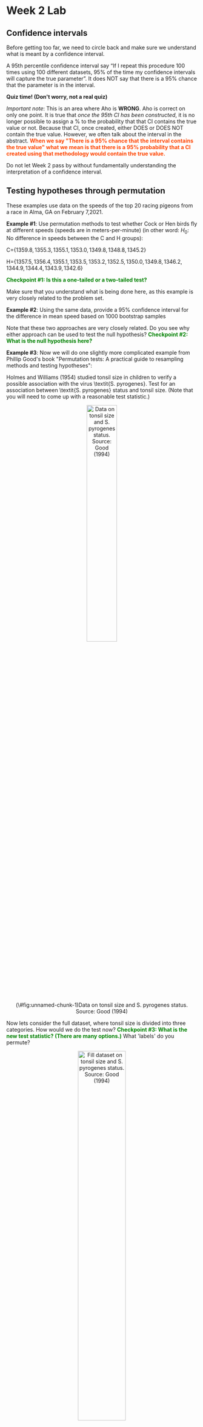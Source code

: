 Week 2 Lab
=============

Confidence intervals
-----------------------

Before getting too far, we need to circle back and make sure we understand what is meant by a confidence interval. 

A 95th percentile confidence interval say “If I repeat this procedure 100 times using 100 different datasets, 95% of the time my confidence intervals will capture the true parameter”. It does NOT say that there is a 95% chance that the parameter is in the interval.

**Quiz time! (Don't worry, not a real quiz)**

*Important note*: This is an area where Aho is **WRONG**. Aho is correct on only one point. It is true that *once the 95th CI has been constructed*, it is no longer possible to assign a $\%$ to the probability that that CI contains the true value or not. Because that CI, once created, either DOES or DOES NOT contain the true value. However, we often talk about the interval in the abstract. **<span style="color: orangered;">When we say "There is a 95$\%$ chance that the interval contains the true value" what we mean is that there is a 95$\%$ probability that a CI created using that methodology would contain the true value.</span>**

Do not let Week 2 pass by without fundamentally understanding the interpretation of a confidence interval. 

Testing hypotheses through permutation
------------------------------------

These examples use data on the speeds of the top 20 racing pigeons from a race in Alma, GA on February 7,2021. 

**Example #1**: Use permutation methods to test whether Cock or Hen birds fly at different speeds (speeds are in meters-per-minute) (in other word: $H_{0}$: No difference in speeds between the C and H groups):

C=$\{1359.8,1355.3,1355.1,1353.0,1349.8,1348.8,1345.2\}$

H=$\{1357.5,1356.4,1355.1,1353.5,1353.2,1352.5,1350.0,1349.8,1346.2,1344.9,1344.4,1343.9,1342.6\}$

**<span style="color: green;">Checkpoint #1: Is this a one-tailed or a two-tailed test?</span>**

Make sure that you understand what is being done here, as this example is very closely related to the problem set.


**Example #2**: Using the same data, provide a 95% confidence interval for the difference in mean speed based on 1000 bootstrap samples

Note that these two approaches are very closely related. Do you see why either approach can be used to test the null hypothesis? **<span style="color: green;">Checkpoint #2: What is the null hypothesis here?</span>**

**Example #3**: Now we will do one slightly more complicated example from Phillip Good's book "Permutation tests: A practical guide to resampling methods and testing hypotheses":

Holmes and Williams (1954) studied tonsil size in children to verify a possible association with the virus \textit{S. pyrogenes}. Test for an association between \textit{S. pyrogenes} status and tonsil size. (Note that you will need to come up with a reasonable test statistic.)

<div class="figure" style="text-align: center">
<img src="Table2categories.png" alt="Data on tonsil size and S. pyrogenes status. Source: Good (1994)" width="40%" />
<p class="caption">(\#fig:unnamed-chunk-1)Data on tonsil size and S. pyrogenes status. Source: Good (1994)</p>
</div>

Now lets consider the full dataset, where tonsil size is divided into three categories. How would we do the test now? **<span style="color: green;">Checkpoint #3: What is the new test statistic? (There are many options.)</span>** What 'labels' do you permute?

<div class="figure" style="text-align: center">
<img src="Table3categories.png" alt="Fill dataset on tonsil size and S. pyrogenes status. Source: Good (1994)" width="50%" />
<p class="caption">(\#fig:unnamed-chunk-2)Fill dataset on tonsil size and S. pyrogenes status. Source: Good (1994)</p>
</div>

Basics of bootstrap and jackknife
------------------------------------

To get started with bootstrap and jackknife techniques, we start by working through a very simple example. First we simulate some data


```r
x<-seq(0,9,by=1)
```

This will constutute our "data". Let's print the result of sampling with replacement to get a sense for it...


```r
table(sample(x,size=length(x),replace=T))
```

```
## 
## 1 2 3 5 6 8 
## 2 1 4 1 1 1
```

Now we will write a little script to take bootstrap samples and calculate the means of each of these bootstrap samples


```r
xmeans<-vector(length=1000)
for (i in 1:1000)
  {
  xmeans[i]<-mean(sample(x,replace=T))
  }
```

The actual number of bootstrapped samples is arbitrary *at this point* but there are ways of characterizing the precision of the bootstrap (jackknife-after-bootstrap) which might inform the number of bootstrap samples needed. *In practice*, people tend to pick some arbitrary but large number of bootstrap samples because computers are so fast that it is often easy to draw far more samples than are actually needed. When calculation of the statistic is slow (as might be the case if you are using the samples to construct a phylogeny, for example), then you would need to be more concerned with the number of bootstrap samples. 

First, lets just look at a histogram of the bootstrapped means and plot the actual sample mean on the histogram for comparison



```r
hist(xmeans,breaks=30,col="pink")
abline(v=mean(x),lwd=2)
```

<img src="Week-2-lab_files/figure-html/unnamed-chunk-6-1.png" width="672" />

Calculating bias and standard error
-----------------------------------

From these we can calculate the bias and standard deviation for the mean (which is the "statistic"):

$$
\widehat{Bias_{boot}} = \left(\frac{1}{k}\sum^{k}_{i=1}\theta^{*}_{i}\right)-\hat{\theta}
$$


```r
bias.boot<-mean(xmeans)-mean(x)
bias.boot
```

```
## [1] 2e-04
```

```r
hist(xmeans,breaks=30,col="pink")
abline(v=mean(x),lwd=5,col="black")
abline(v=mean(xmeans),lwd=2,col="yellow")
```

<img src="Week-2-lab_files/figure-html/unnamed-chunk-7-1.png" width="672" />

$$
\widehat{s.e._{boot}} = \sqrt{\frac{1}{k-1}\sum^{k}_{i=1}(\theta^{*}_{i}-\bar{\theta^{*}})^{2}}
$$


```r
se.boot<-sd(xmeans)
```

We can find the confidence intervals in two ways:

Method #1: Assume the bootstrap statistics are normally distributed


```r
LL.boot<-mean(xmeans)-1.96*se.boot #where did 1.96 come from?
UL.boot<-mean(xmeans)+1.96*se.boot
LL.boot
```

```
## [1] 2.725496
```

```r
UL.boot
```

```
## [1] 6.274904
```

Method #2: Simply take the quantiles of the bootstrap statistics


```r
quantile(xmeans,c(0.025,0.975))
```

```
##   2.5%  97.5% 
## 2.6975 6.3000
```

Let's compare this to what we would have gotten if we had used normal distribution theory. First we have to calculate the standard error:


```r
se.normal<-sqrt(var(x)/length(x))
LL.normal<-mean(x)-qt(0.975,length(x)-1)*se.normal
UL.normal<-mean(x)+qt(0.975,length(x)-1)*se.normal
LL.normal
```

```
## [1] 2.334149
```

```r
UL.normal
```

```
## [1] 6.665851
```

In this case, the confidence intervals we got from the normal distribution theory are too wide.

**<span style="color: green;">Checkpoint #4: Does it make sense why the normal distribution theory intervals are too wide?</span>** Because the original were were uniformly distributed, the data has higher variance than would be expected and therefore the standard error is higher than would be expected.

There are two packages that provide functions for bootstrapping, 'boot' and 'boostrap'. We will start by using the 'bootstrap' package, which was originally designed for Efron and Tibshirani's monograph on the bootstrap. 

To test the main functionality of the 'bootstrap' package, we will use the data we already have. The 'bootstrap' function requires the input of a user-defined function to calculate the statistic of interest. Here I will write a function that calculates the mean of the input values.


```r
library(bootstrap)
theta<-function(x)
  {
    mean(x)
  }
results<-bootstrap(x=x,nboot=1000,theta=theta)
results
```

```
## $thetastar
##    [1] 3.8 4.9 5.1 5.9 4.8 5.4 4.7 4.4 5.5 4.5 4.6 3.7 3.3 5.4 3.6 6.1 5.5 4.4
##   [19] 2.5 5.9 3.7 6.1 4.5 3.9 4.0 2.8 4.1 3.2 3.6 4.4 5.9 5.1 4.4 4.9 3.5 4.9
##   [37] 4.8 2.9 4.0 4.3 5.0 5.0 4.8 4.9 5.0 2.3 2.9 3.0 4.2 2.6 5.6 4.8 5.5 4.2
##   [55] 3.8 3.8 6.0 4.8 3.4 4.8 5.2 2.8 6.0 4.8 2.5 7.6 4.8 4.5 3.8 4.6 3.4 3.5
##   [73] 4.3 5.0 3.7 4.7 5.9 5.0 4.8 5.6 4.4 4.8 5.0 5.9 3.9 4.1 6.3 4.6 4.0 4.5
##   [91] 4.9 3.7 4.8 3.5 7.0 5.7 4.7 3.7 3.8 3.2 5.4 4.7 4.8 3.9 5.6 4.0 3.6 6.2
##  [109] 4.0 3.9 4.4 5.7 4.3 4.5 4.2 3.5 4.7 3.9 3.5 4.6 6.2 4.4 4.7 3.2 3.0 6.6
##  [127] 5.0 4.2 5.6 5.2 4.6 5.9 4.2 5.3 4.2 4.7 3.3 3.4 7.3 2.9 5.4 3.5 4.5 3.6
##  [145] 2.7 4.5 3.5 3.3 4.6 3.1 6.1 4.7 3.7 4.5 3.2 4.1 4.3 5.8 4.4 4.3 5.8 3.9
##  [163] 4.9 3.7 5.6 3.7 5.5 4.1 3.6 6.2 4.5 4.3 5.1 6.2 5.7 2.8 5.5 3.3 2.7 6.2
##  [181] 4.2 4.8 4.1 5.8 4.2 3.6 4.2 5.8 4.6 3.7 2.5 5.3 3.8 3.6 6.5 4.9 4.3 3.2
##  [199] 3.7 4.9 6.2 3.6 5.3 3.7 4.1 5.4 4.7 4.4 5.2 4.9 5.9 5.4 4.3 3.7 4.9 4.9
##  [217] 5.8 5.7 3.2 5.1 2.8 4.1 4.7 2.2 4.3 4.6 4.5 5.5 3.9 5.0 5.5 3.8 2.2 5.0
##  [235] 3.5 4.7 5.1 5.8 5.2 4.4 6.8 4.2 6.5 4.0 4.9 5.3 4.4 5.1 4.8 4.2 4.4 5.4
##  [253] 4.4 4.0 4.9 3.3 5.0 5.1 4.6 3.6 4.3 4.2 2.7 4.4 4.3 4.1 5.4 4.9 4.5 4.2
##  [271] 4.6 4.5 4.9 4.5 3.1 5.1 4.9 4.9 4.5 5.1 3.8 3.6 3.5 3.5 3.4 5.3 5.8 6.8
##  [289] 5.5 5.3 5.4 4.7 4.6 4.9 4.0 5.1 5.0 4.5 5.6 5.9 4.1 4.3 2.8 4.1 4.8 6.1
##  [307] 4.6 4.2 4.2 5.3 3.7 4.6 4.1 3.9 4.5 6.3 3.9 2.8 4.4 5.7 4.8 5.9 5.0 3.6
##  [325] 4.3 3.2 3.4 5.7 4.5 3.9 2.4 4.2 3.6 4.7 5.2 5.1 3.6 5.5 4.4 4.4 3.2 5.3
##  [343] 4.4 4.0 5.2 4.7 6.1 4.3 5.6 3.7 5.3 5.4 4.9 4.6 4.1 3.3 5.8 3.1 4.9 4.9
##  [361] 4.3 3.0 6.4 5.1 4.8 5.5 6.9 4.2 5.9 4.8 3.2 3.2 3.6 5.1 4.1 6.1 4.4 5.1
##  [379] 1.6 5.1 4.9 4.7 6.4 5.8 4.2 4.0 3.6 6.5 5.0 4.4 5.4 3.9 3.8 4.1 4.5 5.6
##  [397] 4.3 4.5 3.9 5.2 6.0 3.8 5.5 2.2 5.0 3.3 5.0 3.9 4.3 5.6 4.5 5.1 4.6 4.0
##  [415] 2.9 4.4 3.5 4.2 4.0 2.8 3.8 3.7 5.0 5.9 3.6 3.6 3.4 5.6 5.0 4.5 5.9 5.3
##  [433] 5.1 4.0 4.5 4.7 3.9 4.8 3.2 3.5 3.5 5.7 5.0 3.4 4.0 6.6 3.5 4.4 5.0 4.8
##  [451] 4.2 4.4 4.0 3.9 4.5 3.4 5.0 4.0 4.2 3.6 4.4 5.7 5.1 5.3 4.6 4.6 3.6 4.1
##  [469] 3.4 4.3 5.5 6.0 3.2 3.4 3.9 3.4 5.2 3.9 4.4 7.0 4.4 3.0 4.3 3.4 4.3 5.8
##  [487] 4.6 6.2 3.5 4.0 5.0 3.9 3.2 5.3 3.7 5.7 4.5 5.0 5.2 4.4 4.2 6.0 5.4 5.2
##  [505] 3.2 4.0 5.3 6.5 5.3 6.1 3.5 1.6 3.1 5.7 4.3 5.5 4.3 3.5 5.0 4.5 4.1 5.1
##  [523] 3.9 4.6 4.0 5.8 4.5 5.7 5.0 3.6 3.2 4.2 3.1 3.9 4.6 5.3 4.8 4.1 3.3 4.8
##  [541] 4.3 2.7 4.0 4.2 4.0 4.4 6.0 5.5 5.7 5.5 5.3 4.4 4.0 4.3 3.0 5.4 4.3 3.7
##  [559] 3.9 4.7 4.7 4.5 3.4 4.0 3.6 4.6 5.3 5.2 3.4 6.0 5.9 3.7 4.6 5.2 4.3 5.0
##  [577] 4.5 3.8 3.7 3.5 4.4 5.1 4.9 4.2 4.6 4.9 4.3 5.1 5.0 5.2 4.2 4.3 3.6 3.7
##  [595] 4.4 5.7 4.9 4.6 4.6 4.0 6.0 6.1 5.5 5.1 4.7 5.1 4.8 4.5 3.3 3.5 6.2 4.5
##  [613] 5.1 5.1 4.9 4.6 4.1 4.4 5.6 4.8 4.7 5.1 3.6 4.0 4.2 3.5 2.6 5.7 3.5 4.9
##  [631] 4.7 6.0 3.8 3.9 3.2 4.3 4.6 5.2 3.7 6.2 5.3 4.3 4.5 5.9 4.8 4.8 4.3 4.8
##  [649] 3.8 2.8 5.7 4.7 4.9 5.0 3.8 5.2 4.3 5.4 6.0 6.7 4.8 2.9 4.0 6.1 4.9 5.6
##  [667] 5.2 3.7 3.8 4.2 3.1 3.2 5.6 4.7 3.6 5.3 4.5 4.0 6.2 5.0 3.6 4.8 4.6 3.8
##  [685] 6.3 5.1 4.8 5.6 5.3 5.0 4.0 3.1 3.3 4.7 3.2 3.8 4.8 4.6 6.3 4.7 4.8 5.0
##  [703] 5.0 5.8 3.3 4.2 4.8 6.1 4.4 4.8 3.4 3.5 4.3 4.2 3.9 5.1 4.3 3.6 4.4 4.1
##  [721] 4.2 4.1 5.0 5.9 3.4 2.8 5.1 4.9 5.8 4.3 3.3 5.2 4.3 4.2 5.8 4.3 5.0 4.1
##  [739] 5.7 6.0 5.3 4.7 4.9 5.3 4.2 4.4 5.2 3.0 4.4 3.8 4.7 3.7 3.1 4.7 4.2 3.6
##  [757] 2.9 4.2 5.1 4.0 2.8 4.2 5.1 5.0 5.2 4.6 4.4 4.3 4.3 4.0 4.2 4.3 4.4 5.0
##  [775] 4.3 4.8 4.4 1.6 3.6 5.1 4.3 5.7 4.1 5.0 4.2 3.0 3.8 4.4 3.9 4.9 3.5 6.2
##  [793] 4.5 3.5 4.4 4.6 6.4 5.2 5.0 4.6 4.2 5.7 5.3 5.2 4.3 4.9 5.6 4.0 4.8 2.6
##  [811] 4.1 5.2 3.4 4.7 3.5 6.6 5.4 4.8 3.2 2.4 5.6 5.2 4.4 3.9 3.8 4.3 4.1 3.6
##  [829] 3.8 4.2 4.0 3.8 4.0 5.5 4.2 3.5 5.1 4.5 4.2 5.2 5.8 4.9 4.9 3.0 3.6 4.9
##  [847] 4.8 4.4 3.1 5.0 4.7 5.2 4.6 5.0 5.0 5.0 4.2 4.7 3.6 4.9 3.3 4.2 4.4 6.7
##  [865] 5.9 4.4 3.9 5.9 5.4 4.3 5.5 5.1 5.3 5.1 5.8 6.1 5.3 5.7 4.1 4.5 6.1 5.5
##  [883] 4.8 3.7 5.8 3.7 5.3 5.2 4.3 3.4 3.7 5.8 5.2 2.5 5.3 4.4 4.1 2.8 4.2 4.4
##  [901] 4.5 2.9 5.9 5.6 4.1 3.7 7.3 4.6 4.4 4.4 3.0 4.4 4.0 4.3 5.2 5.3 6.0 5.6
##  [919] 6.6 4.2 5.8 3.1 5.1 5.8 4.3 4.8 4.5 4.9 6.1 5.6 4.4 4.5 4.9 4.8 4.9 3.1
##  [937] 5.3 4.9 5.0 4.0 5.2 3.3 3.0 5.2 4.2 6.1 3.3 4.8 5.3 5.5 4.5 4.0 2.9 5.3
##  [955] 3.9 5.2 4.2 4.2 2.7 5.3 5.0 4.1 3.6 5.0 4.7 4.5 4.4 4.8 3.7 4.1 4.0 4.2
##  [973] 5.7 5.4 6.0 3.9 3.1 3.9 4.7 3.8 4.4 4.0 5.7 5.9 3.8 5.9 3.7 3.9 5.9 3.5
##  [991] 4.7 4.8 3.3 5.2 4.0 6.0 4.7 3.1 4.4 4.9
## 
## $func.thetastar
## NULL
## 
## $jack.boot.val
## NULL
## 
## $jack.boot.se
## NULL
## 
## $call
## bootstrap(x = x, nboot = 1000, theta = theta)
```

```r
quantile(results$thetastar,c(0.025,0.975))
```

```
##   2.5%  97.5% 
## 2.8000 6.2025
```

Notice that we get exactly what we got last time. This illustrates an important point, which is that the bootstrap functions are often no easier to use than something you could write yourself.

You can also define a function of the bootstrapped statistics (we have been calling this theta) to pull out immediately any summary statistics you are interested in from the bootstrapped thetas.

Here I will write a function that calculates the bias of my estimate of the mean (which is 4.5 [i.e. the mean of the number 0,1,2,3,4,5,6,7,8,9])


```r
bias<-function(x)
  {
  mean(x)-4.5
  }
results<-bootstrap(x=x,nboot=1000,theta=theta,func=bias)
results
```

```
## $thetastar
##    [1] 4.9 3.2 4.1 4.0 3.6 5.0 4.9 4.1 4.9 4.0 3.4 5.4 3.5 3.6 6.3 4.1 5.3 5.9
##   [19] 4.6 4.4 5.3 2.7 4.4 5.7 5.6 4.8 4.6 4.8 5.2 3.3 6.2 4.5 3.9 4.9 4.9 4.6
##   [37] 3.8 5.4 3.7 4.6 3.8 4.2 3.5 4.3 4.6 3.8 3.2 3.0 4.1 4.7 2.8 4.3 3.8 3.6
##   [55] 4.3 6.4 5.0 3.7 3.7 7.1 5.0 3.3 2.1 4.0 4.3 4.5 4.2 5.1 4.0 3.7 4.3 4.2
##   [73] 4.3 4.1 5.5 5.2 5.2 5.6 3.7 4.9 4.7 2.8 5.1 4.8 5.9 5.0 5.1 4.2 5.0 4.7
##   [91] 6.0 3.6 4.2 5.9 4.5 4.5 5.2 3.3 3.0 4.5 4.7 4.1 4.2 4.0 4.0 4.7 4.2 5.2
##  [109] 5.4 4.9 6.3 4.7 5.5 5.0 4.3 2.7 3.7 4.4 6.1 4.2 5.2 5.1 5.0 5.0 5.1 3.1
##  [127] 5.5 3.6 3.5 4.9 4.3 5.0 4.9 4.9 4.8 5.1 4.7 5.1 5.5 3.7 4.6 4.1 5.1 4.3
##  [145] 3.0 4.0 4.7 4.5 4.0 5.2 4.3 3.1 4.2 4.8 4.9 2.8 4.3 3.4 2.7 4.1 6.7 3.7
##  [163] 4.1 4.6 4.8 4.2 5.4 4.2 4.6 5.4 4.3 4.2 3.5 4.0 2.2 4.4 3.8 4.3 4.6 4.8
##  [181] 4.1 3.2 3.6 5.3 4.4 5.0 4.7 3.9 4.0 3.9 4.4 3.9 5.7 4.5 3.1 5.1 3.5 4.0
##  [199] 4.0 4.4 4.4 3.9 4.9 5.1 3.7 4.2 5.4 4.2 4.4 4.9 5.6 3.9 3.6 4.3 4.0 3.8
##  [217] 4.5 4.6 4.8 5.5 3.8 4.6 4.5 4.2 4.5 5.1 4.2 3.7 4.8 5.6 5.7 6.1 6.5 4.9
##  [235] 3.8 5.0 4.3 4.4 3.5 4.9 5.4 3.7 5.2 4.1 5.1 3.3 3.3 6.6 4.3 4.7 4.1 5.6
##  [253] 3.2 4.1 5.7 4.0 4.0 4.5 4.8 4.2 5.0 2.8 4.4 3.7 5.1 3.7 5.2 3.7 2.9 4.7
##  [271] 4.3 3.9 6.4 3.3 6.6 2.5 5.0 5.6 4.7 2.9 4.7 3.8 5.5 4.6 5.5 3.9 2.8 6.1
##  [289] 4.5 4.3 4.9 4.1 6.3 4.1 5.3 5.3 6.3 4.9 4.1 5.7 4.7 5.1 4.7 3.7 4.5 4.0
##  [307] 3.9 3.3 4.9 4.8 5.2 4.6 5.0 5.3 3.0 5.8 4.1 4.7 4.3 4.0 5.1 3.8 2.6 5.4
##  [325] 4.9 4.9 3.1 5.6 4.8 3.9 4.0 4.6 2.4 3.3 5.2 4.8 3.8 3.4 4.6 3.8 4.4 5.5
##  [343] 4.3 5.6 4.2 4.6 3.8 3.7 5.2 4.6 6.6 4.9 3.4 3.5 3.5 3.7 3.1 2.9 5.6 6.5
##  [361] 5.4 4.2 5.0 3.6 3.5 3.7 3.3 5.6 4.5 4.0 4.5 4.9 5.2 4.5 3.7 5.4 4.2 5.4
##  [379] 3.9 4.7 3.7 4.7 4.7 3.9 3.3 5.4 5.5 3.5 5.7 4.9 4.3 5.0 4.3 5.5 4.5 6.2
##  [397] 4.1 4.5 5.4 4.8 4.7 4.3 5.4 5.8 4.7 5.8 2.8 5.2 3.5 5.3 4.7 4.7 4.2 4.2
##  [415] 3.2 4.4 4.2 4.4 5.3 4.2 5.1 4.9 4.3 4.4 5.1 3.7 4.4 4.1 5.5 4.0 5.7 1.6
##  [433] 3.0 3.9 4.9 5.0 5.2 3.6 5.0 4.5 4.9 3.3 4.2 5.2 5.7 4.9 6.0 5.2 5.4 3.0
##  [451] 2.6 5.1 3.9 3.5 5.5 4.6 5.1 6.2 4.4 5.3 3.4 5.7 4.3 4.2 3.9 5.5 5.8 3.9
##  [469] 3.3 4.1 3.8 4.9 5.4 3.9 4.9 3.9 3.4 4.6 4.4 5.9 3.4 4.5 6.0 4.0 6.3 4.2
##  [487] 4.8 3.3 2.3 4.9 4.6 3.1 5.7 3.2 5.4 1.5 4.1 4.6 4.4 4.2 4.0 2.8 3.3 4.8
##  [505] 5.0 4.2 4.4 5.3 1.9 3.2 3.3 4.2 4.0 3.4 3.7 3.7 5.1 6.1 3.8 3.7 6.3 4.0
##  [523] 3.3 4.2 2.6 4.4 2.6 5.1 4.5 4.6 3.6 4.1 5.6 2.3 4.7 4.5 5.4 3.2 4.2 3.6
##  [541] 3.6 3.9 4.9 3.6 3.3 4.1 3.8 5.2 4.4 5.0 4.9 5.9 6.5 3.0 2.7 5.2 3.8 4.4
##  [559] 5.1 4.9 4.1 4.1 2.9 4.5 4.6 4.7 6.0 4.3 5.7 3.3 4.0 2.8 5.4 4.4 4.0 4.0
##  [577] 5.6 3.8 5.5 3.4 5.0 3.7 6.0 4.3 4.6 4.7 4.7 5.2 2.8 5.6 4.0 3.8 3.7 3.7
##  [595] 4.1 3.6 4.0 3.6 3.4 6.2 3.9 4.8 5.0 5.3 4.4 4.7 5.7 3.9 4.6 5.9 5.7 3.9
##  [613] 5.3 4.0 7.0 5.9 5.7 4.3 3.4 4.0 4.9 3.9 5.7 2.7 3.8 5.4 5.3 4.1 3.1 4.2
##  [631] 3.0 3.7 5.7 6.1 5.6 4.4 4.3 6.0 4.0 6.0 2.7 4.2 4.8 5.2 4.1 4.2 5.2 5.3
##  [649] 4.3 4.4 2.1 6.0 4.5 3.5 5.0 3.6 5.8 4.8 5.3 3.9 3.8 5.6 4.3 5.8 5.5 4.4
##  [667] 5.2 4.9 5.9 4.3 4.5 4.6 3.7 3.0 4.0 4.7 3.6 4.4 4.4 4.8 4.3 4.5 5.1 2.8
##  [685] 3.9 6.6 5.2 4.2 4.3 5.2 4.2 3.5 4.0 5.2 4.0 1.7 5.5 2.8 4.0 5.9 4.2 6.1
##  [703] 4.8 4.5 5.7 5.7 3.3 5.2 4.6 4.3 2.8 5.0 4.0 4.2 4.0 4.5 3.8 2.4 3.4 4.4
##  [721] 3.5 4.3 4.3 4.2 4.8 3.5 3.7 4.5 4.6 3.5 5.1 3.8 4.6 5.1 4.7 5.6 5.0 2.6
##  [739] 4.5 4.2 4.3 5.7 5.2 6.1 4.2 4.9 4.7 5.0 5.1 3.1 5.5 5.1 4.9 2.9 3.7 5.1
##  [757] 6.6 4.8 4.3 4.0 5.0 4.4 4.6 5.3 5.5 5.4 5.2 4.8 5.7 4.4 3.9 3.0 4.6 4.1
##  [775] 5.3 5.3 4.8 4.0 4.3 5.7 4.5 5.0 4.3 3.1 4.7 4.4 3.8 3.8 4.7 5.2 3.1 4.9
##  [793] 5.2 4.2 4.3 4.4 3.3 5.8 4.9 5.0 5.3 2.4 4.6 5.3 5.4 5.9 3.1 4.6 4.7 5.9
##  [811] 4.4 6.4 4.0 5.0 4.6 3.7 3.7 4.4 2.0 4.0 2.5 5.9 4.7 3.0 5.2 5.5 5.1 5.3
##  [829] 4.4 3.4 3.9 5.8 4.5 6.1 5.7 5.6 3.7 3.7 3.8 3.2 5.2 4.6 6.6 5.2 2.7 4.9
##  [847] 4.3 2.9 2.7 4.4 4.0 5.1 4.5 3.9 4.4 5.5 4.4 4.8 5.5 3.3 4.8 4.5 4.4 5.0
##  [865] 4.8 5.2 3.8 5.5 4.4 5.1 4.8 4.3 5.3 4.8 2.9 4.5 4.9 4.4 4.7 3.5 3.9 4.6
##  [883] 4.1 4.4 3.8 3.0 3.5 3.3 4.6 4.3 3.6 4.5 4.2 4.3 4.9 2.8 3.9 5.9 4.9 4.2
##  [901] 4.2 4.1 4.4 3.5 3.6 4.0 3.7 6.5 3.5 5.6 5.3 4.7 5.0 2.7 4.0 5.0 4.2 5.3
##  [919] 5.6 3.2 4.7 4.2 3.7 6.1 3.8 3.4 5.6 5.7 4.6 3.1 4.1 3.9 4.1 5.0 3.7 6.0
##  [937] 4.9 4.8 2.8 3.5 4.6 4.2 4.2 3.9 4.0 4.3 4.0 4.0 4.7 5.3 5.9 4.6 6.3 3.9
##  [955] 4.3 2.9 5.2 5.5 5.3 5.3 3.7 5.4 5.3 4.6 3.8 2.5 4.8 4.8 5.5 3.3 5.2 4.8
##  [973] 3.0 3.9 3.8 4.9 3.6 4.0 5.3 3.6 4.2 4.7 4.0 4.8 4.0 4.6 6.7 5.8 3.8 3.8
##  [991] 4.8 5.0 3.9 6.7 4.4 4.3 6.4 3.5 4.1 4.7
## 
## $func.thetastar
## [1] -0.0391
## 
## $jack.boot.val
##  [1]  0.44000000  0.35329341  0.22296919  0.05632530  0.01930836 -0.03899721
##  [7] -0.25205882 -0.25754986 -0.47833828 -0.49525140
## 
## $jack.boot.se
## [1] 0.928852
## 
## $call
## bootstrap(x = x, nboot = 1000, theta = theta, func = bias)
```

Compare this to 'bias.boot' (our result from above). Why might it not be the same? Try running the same section of code several times. See how the value of the bias ($func.thetastar) jumps around? We should not be surprised by this because we can look at the jackknife-after-bootstrap estimate of the standard error of the function (in this case, that function is the bias) and we can see that it is not so small that we wouldn't expect some variation in these values.

Remember, everything we have discussed today are estimates. The statistic as applied to your data will change with new data, as will the standard error, the confidence intervals - everything! All of these values have sampling distributions and are subject to change if you repeated the procedure with new data.

Note that we can calculate any function of $\theta^{*}$. A simple example would be the 72nd percentile:


```r
perc72<-function(x)
  {
  quantile(x,probs=c(0.72))
  }
results<-bootstrap(x=x,nboot=1000,theta=theta,func=perc72)
results
```

```
## $thetastar
##    [1] 5.2 2.5 4.6 4.2 3.8 5.2 4.9 3.0 4.4 3.2 3.8 5.1 6.7 4.2 5.1 3.5 3.6 5.3
##   [19] 4.5 4.9 3.1 5.1 3.6 2.6 4.7 3.8 5.7 2.7 3.2 5.9 2.8 4.9 6.8 4.9 4.1 4.8
##   [37] 4.6 5.2 4.8 5.2 6.2 4.0 3.6 4.4 5.1 4.0 4.9 6.3 5.9 5.7 5.2 3.8 5.5 5.9
##   [55] 4.2 3.1 4.8 5.4 6.2 5.9 3.4 6.1 5.0 3.4 4.4 2.8 4.7 4.1 4.2 6.1 5.2 6.1
##   [73] 2.9 4.4 5.5 4.4 4.7 4.0 2.9 4.2 3.4 5.5 5.6 5.9 4.0 3.5 4.4 3.5 2.9 4.0
##   [91] 4.8 4.1 4.6 5.2 4.8 4.5 4.4 5.9 3.2 5.0 5.8 4.9 3.9 3.7 3.7 4.4 3.5 4.5
##  [109] 3.3 3.4 6.2 4.7 5.3 3.2 5.3 4.2 5.6 4.6 5.0 5.1 6.2 2.4 6.4 4.4 4.5 6.0
##  [127] 4.7 4.9 4.7 5.0 4.7 3.8 3.0 5.1 4.2 6.3 4.3 3.3 4.4 3.6 6.1 4.6 4.2 5.7
##  [145] 5.1 4.5 5.4 3.9 5.0 4.7 4.6 4.7 3.6 5.5 4.0 6.0 3.6 3.6 4.5 2.7 3.5 4.2
##  [163] 4.5 3.5 6.0 5.5 5.2 4.7 4.6 4.7 4.4 3.6 6.4 4.0 4.5 4.8 5.0 3.5 3.8 3.0
##  [181] 4.4 3.7 6.1 5.6 3.9 5.0 5.2 5.7 5.1 4.3 4.0 4.3 3.6 4.9 4.5 5.1 5.6 4.2
##  [199] 3.5 3.9 4.1 6.8 5.3 5.6 4.4 3.6 4.7 4.8 4.0 5.2 4.0 5.1 4.1 4.6 4.7 4.8
##  [217] 3.2 4.2 5.3 5.2 5.2 3.8 5.4 3.0 4.4 6.5 3.2 4.0 3.7 5.1 5.6 3.7 3.8 3.1
##  [235] 3.8 5.5 5.5 3.0 2.7 4.3 4.2 3.8 5.2 4.5 4.7 3.5 4.8 3.9 4.2 6.3 4.4 4.0
##  [253] 4.3 5.3 3.6 3.9 6.4 5.8 5.2 5.1 3.7 5.0 4.4 7.0 2.4 4.1 4.1 4.3 5.8 5.9
##  [271] 3.0 3.7 2.5 3.6 4.4 4.0 6.1 4.5 3.3 4.1 4.8 5.6 4.1 4.6 3.2 5.1 5.0 4.2
##  [289] 4.8 4.9 5.8 3.5 4.4 3.3 4.5 3.9 3.5 3.9 4.3 3.6 4.0 4.6 5.5 4.5 5.4 5.1
##  [307] 5.1 3.5 3.5 4.9 3.8 5.7 3.8 5.5 4.7 3.4 4.6 5.7 4.3 4.6 4.0 4.3 4.7 3.8
##  [325] 3.0 5.7 4.9 6.1 5.6 5.0 5.4 5.0 2.6 4.7 3.4 5.7 3.8 3.7 2.9 4.9 5.8 5.1
##  [343] 3.6 4.7 4.3 4.9 4.2 4.3 5.1 4.5 4.4 4.7 4.9 3.4 5.2 3.2 4.3 4.6 3.9 3.1
##  [361] 5.0 4.0 3.4 4.6 5.4 3.8 4.6 4.4 3.9 5.0 4.2 4.0 4.4 5.8 4.8 4.1 4.4 5.6
##  [379] 4.5 6.1 4.9 4.4 4.2 5.6 3.8 4.5 4.8 5.3 4.2 3.7 5.3 1.8 3.1 4.2 4.3 4.5
##  [397] 5.8 6.6 5.3 4.8 5.6 3.9 4.0 3.0 5.2 3.0 4.6 3.5 4.1 2.8 5.3 5.4 5.1 5.1
##  [415] 5.8 5.4 4.0 2.1 4.6 3.6 4.3 3.5 4.6 3.8 4.5 4.8 3.5 3.0 4.3 3.7 5.0 3.9
##  [433] 5.5 4.9 4.5 6.9 4.1 6.5 6.0 5.3 4.9 3.3 4.6 4.6 4.5 3.2 3.4 4.0 4.2 3.8
##  [451] 5.4 5.9 4.5 5.4 4.2 4.7 5.6 5.8 4.8 3.0 4.8 5.2 3.6 4.9 5.2 4.9 3.7 4.2
##  [469] 5.5 3.5 6.0 5.1 4.2 4.2 5.4 4.4 3.3 4.3 2.7 5.2 3.8 4.9 5.2 3.8 3.6 4.2
##  [487] 5.6 4.8 4.5 4.8 6.2 4.7 4.7 5.2 4.4 4.5 4.8 4.8 4.1 4.3 5.7 3.5 5.0 4.7
##  [505] 5.5 4.2 5.5 6.7 3.4 5.2 3.6 4.1 4.5 3.7 3.8 5.9 3.7 3.2 4.7 5.4 4.6 4.3
##  [523] 5.0 5.1 2.8 5.9 4.8 6.0 5.6 3.6 5.2 4.8 3.7 4.8 3.7 5.4 4.2 4.0 3.8 3.2
##  [541] 3.9 4.5 3.4 5.5 5.7 5.1 4.8 4.2 4.3 4.1 5.8 3.9 5.5 4.3 4.0 6.0 5.6 4.0
##  [559] 5.3 4.1 4.4 5.2 4.3 4.7 4.4 4.4 4.6 6.5 4.2 4.0 2.8 6.0 4.5 3.8 4.6 3.7
##  [577] 4.6 4.9 3.3 5.1 4.3 3.7 4.8 3.6 3.4 5.7 4.5 5.2 4.1 5.2 4.8 4.4 4.3 3.6
##  [595] 6.9 4.6 2.7 2.9 6.2 4.0 3.8 3.8 3.7 3.1 4.9 6.1 5.5 3.7 5.6 4.1 4.4 5.9
##  [613] 3.4 4.5 2.4 4.5 4.6 4.7 4.0 4.8 4.1 5.2 5.4 4.9 4.6 4.0 3.3 6.0 5.0 4.1
##  [631] 3.6 5.5 6.0 5.5 4.7 3.8 4.3 2.6 6.0 3.8 4.5 5.4 4.7 5.8 4.8 4.0 5.8 4.6
##  [649] 4.1 6.1 4.0 4.3 5.2 4.0 5.1 3.3 4.9 5.5 5.3 4.2 4.1 5.5 4.1 5.6 4.7 4.1
##  [667] 4.0 4.2 3.8 3.7 4.8 4.9 3.5 6.2 3.1 5.1 3.2 3.6 4.8 6.5 3.4 3.9 3.9 4.2
##  [685] 4.1 3.9 5.3 4.5 4.0 3.2 6.4 4.1 4.6 4.6 4.8 2.6 4.5 4.4 4.5 4.2 3.2 4.8
##  [703] 3.0 4.8 3.4 4.4 3.0 3.1 3.3 4.8 4.6 6.2 4.3 5.2 3.5 6.5 4.5 4.2 4.6 6.0
##  [721] 2.7 3.6 3.7 5.3 4.5 4.4 5.0 5.1 3.4 3.4 3.6 4.7 4.9 3.7 4.5 4.6 4.6 4.5
##  [739] 6.3 2.6 5.1 3.7 4.1 3.1 4.8 4.3 4.3 4.4 4.8 4.3 5.2 3.5 4.2 3.6 5.1 4.7
##  [757] 2.1 3.7 4.4 5.0 3.2 4.8 3.6 7.2 3.1 3.8 3.9 4.9 2.8 5.3 5.2 4.9 5.6 3.0
##  [775] 3.7 4.1 4.4 4.1 5.9 4.6 6.2 3.1 3.7 4.9 4.3 3.6 3.5 3.6 6.0 4.3 4.8 5.3
##  [793] 4.3 4.5 4.9 3.8 4.3 4.3 4.6 3.9 5.9 4.9 3.2 4.3 4.1 4.6 4.9 3.6 3.7 2.8
##  [811] 3.4 5.3 3.7 5.0 4.4 3.8 2.7 4.5 5.4 3.8 4.1 3.3 3.9 5.0 3.5 3.2 4.8 5.1
##  [829] 4.7 2.5 3.4 3.5 5.2 4.9 3.9 4.2 6.0 3.5 4.1 6.4 4.7 4.8 5.5 3.5 3.5 4.0
##  [847] 5.1 6.1 4.3 6.7 4.8 4.1 5.1 3.3 3.9 4.7 4.3 5.6 5.2 2.7 3.8 4.7 5.5 2.9
##  [865] 5.0 2.9 6.3 4.7 4.1 2.9 4.4 5.4 4.7 5.2 5.2 3.4 5.0 3.9 4.7 5.4 5.4 3.5
##  [883] 3.0 5.1 5.0 5.7 3.8 4.7 3.9 4.3 4.3 4.7 5.4 6.1 5.3 4.6 4.9 3.8 4.3 5.0
##  [901] 3.5 3.5 4.2 4.3 5.3 3.4 4.1 4.1 6.2 4.5 5.6 6.0 4.8 4.6 4.5 4.5 3.7 4.1
##  [919] 5.5 5.4 4.6 6.0 2.8 4.0 5.0 5.7 5.5 3.4 4.5 5.1 5.4 4.8 4.5 4.1 4.2 3.2
##  [937] 3.3 5.3 3.7 4.5 3.5 4.4 4.6 5.3 5.7 5.2 3.1 3.9 5.8 5.5 3.8 7.2 3.2 5.0
##  [955] 5.4 5.6 5.8 4.4 5.0 5.0 6.1 3.4 4.7 3.3 4.5 4.4 3.7 4.3 3.5 3.6 5.2 3.5
##  [973] 5.2 6.0 4.8 3.6 1.9 4.2 3.0 4.5 3.5 3.1 4.1 3.4 4.5 4.1 5.2 5.1 3.6 4.9
##  [991] 4.1 3.2 5.6 2.9 3.6 5.5 6.7 4.2 4.3 6.4
## 
## $func.thetastar
## 72% 
##   5 
## 
## $jack.boot.val
##  [1] 5.500 5.400 5.308 5.200 5.200 5.016 4.800 4.800 4.600 4.428
## 
## $jack.boot.se
## [1] 1.015558
## 
## $call
## bootstrap(x = x, nboot = 1000, theta = theta, func = perc72)
```

On Tuesday we went over an example in which we bootstrapped the correlation coefficient between LSAT scores and GPA. To do that, we sampled pairs of (LSAT,GPA) data with replacement. Here is a little script that would do something like that using (X,Y) data that are independently drawn from the normal distribution


```r
xdata<-matrix(rnorm(30),ncol=2)
```

Everyone's data is going to be different. With such a small sample size, it would be easy to get a positive or negative correlation by random change, but on average across everyone's datasets, there should be zero correlation because the two columns are drawn independently.


```r
n<-15
theta<-function(x,xdata)
  {
  cor(xdata[x,1],xdata[x,2])
  }
results<-bootstrap(x=1:n,nboot=50,theta=theta,xdata=xdata) 
#NB: xdata is passed to the theta function, not needed for bootstrap function itself
```

Notice the parameters that get passed to the 'bootstrap' function are: (1) the indexes which will be sampled with replacement. This is different that the raw data but the end result is the same because both the indices and the raw data get passed to the function 'theta' (2) the number of bootrapped samples (in this case 50) (3) the function to calculate the statistic (4) the raw data.

Lets look at a histogram of the bootstrapped statistics $\theta^{*}$ and draw a vertical line for the statistic as applied to the original data.


```r
hist(results$thetastar,breaks=30,col="pink")
abline(v=cor(xdata[,1],xdata[,2]),lwd=2)
```

<img src="Week-2-lab_files/figure-html/unnamed-chunk-17-1.png" width="672" />

Parametric bootstrap
---------------------

Let's do one quick example of a parametric bootstrap. We haven't introduced distributions yet (except for the Gaussian, or Normal, distribution, which is the most familiar), so lets spend a few minutes exploring the Gamma distribution, just so we have it to work with for testing out parametric bootstrap. All we need to know is that the Gamma distribution is a continuous, non-negative distribution that takes two parameters, which we call "shape" and "rate". Lets plot a few examples just to see what a Gamma distribution looks like. (Note that the Gamma distribution can be parameterized by "shape" and "rate" OR by "shape" and "scale", where "scale" is just 1/"rate". R will allow you to use either (shape,rate) or (shape,scale) as long as you specify which you are providing.

<img src="Week-2-lab_files/figure-html/unnamed-chunk-18-1.png" width="672" />


Let's generate some fairly sparse data from a Gamma distribution


```r
original.data<-rgamma(10,3,5)
```

and calculate the skew of the data using the R function 'skewness' from the 'moments' package. 


```r
library(moments)
theta<-skewness(original.data)
head(theta)
```

```
## [1] 0.8813886
```

What is skew? Skew describes how assymetric a distribution is. A distribution with a positive skew is a distribution that is "slumped over" to the right, with a right tail that is longer than the left tail. Alternatively, a distribution with negative skew has a longer left tail. Here we are just using it for illustration, as a property of a distribution that you may want to estimate using your data.

Lets use 'fitdistr' to fit a gamma distribution to these data. This function is an extremely handy function that takes in your data, the name of the distribution you are fitting, and some starting values (for the estimation optimizer under the hood), and it will return the parameter values (and their standard errors). We will learn in a couple weeks how R is doing this, but for now we will just use it out of the box. (Because we generated the data, we happen to know that the data are gamma distributed. In general we wouldn't know that, and we will see in a second that our assumption about the shape of the data really does make a difference.)


```r
library(MASS)
fit<-fitdistr(original.data,dgamma,list(shape=1,rate=1))
# fit<-fitdistr(original.data,"gamma")
# The second version would also work.
fit
```

```
##     shape       rate  
##   4.689010   7.410484 
##  (2.026798) (3.381014)
```

Now lets sample with replacement from this new distribution and calculate the skewness at each step:


```r
results<-c()
for (i in 1:1000)
  {
  x.star<-rgamma(length(original.data),shape=fit$estimate[1],rate=fit$estimate[2])
  results<-c(results,skewness(x.star))
  }
head(results)
```

```
## [1] -0.1975504  0.5102819  0.4082862 -0.1996824  0.9943933  0.6484109
```

```r
hist(results,breaks=30,col="pink",ylim=c(0,1),freq=F)
```

<img src="Week-2-lab_files/figure-html/unnamed-chunk-22-1.png" width="672" />

Now we have the bootstrap distribution for skewness (the $\theta^{*}$ s), we can compare that to the equivalent non-parametric bootstrap:


```r
results2<-bootstrap(x=original.data,nboot=1000,theta=skewness)
results2
```

```
## $thetastar
##    [1]  0.830923148  0.342289221  1.878894647  0.122308537  1.325965405
##    [6]  1.112189658  0.693770391  1.322846895  0.793441253  0.312543767
##   [11]  0.586014602  0.946799716  1.416777962  0.548549258  0.209340501
##   [16]  1.056354500  0.888348132  0.207379274  0.259303556  1.181670893
##   [21]  0.403407782  1.293280873  0.858943098  1.103909961  0.889571257
##   [26]  0.880922889  0.855956540  1.032726537  1.219640462  0.251644217
##   [31]  0.865243664  0.169820434  1.303944697  1.472352982  0.660409095
##   [36] -0.221107710  0.359349607  1.268360173  1.184669587  0.352885076
##   [41]  0.170133176  1.397514620  1.268469258  1.359626276  1.314145339
##   [46] -0.112056676  0.980896557  1.589840140  1.567201533  1.377919850
##   [51] -0.165265718  0.482759450  0.882237456  0.120003151  1.896956759
##   [56]  1.188992288  1.288754602  0.557789949  0.503171937  2.339005153
##   [61]  1.164637164  1.545035343  1.608320089  0.998908585  1.443147898
##   [66] -0.096453762  0.859607844  2.167190410  0.971894224  0.141805107
##   [71]  2.493918926  0.611888774 -0.200333041  0.910333732 -0.250869947
##   [76]  0.962098375  0.582995848  1.109353484  1.591626668  0.942297010
##   [81]  0.301290351  1.026066428  1.169645196  0.108743686  2.137122733
##   [86]  0.369730242  1.449275862  1.619286418  1.123246865 -0.213097119
##   [91]  0.440850456 -0.022741056  0.437425631  0.915666180  1.016744466
##   [96]  2.277221657  0.793368188 -0.906731433  0.624096158  0.772584365
##  [101]  2.472598861  1.652143700  0.153045925  0.395502192  1.068901619
##  [106]  1.123224786  0.709483888  1.081569660  1.120007868  0.151416563
##  [111]  0.981677682  0.930526221  1.106013214  2.337371222  0.970310984
##  [116]  0.366938620  0.081507535  0.407030006  0.964545391  0.468568968
##  [121]  0.968800313  2.263529449  0.030020771  0.862844865  0.139738591
##  [126]  0.873495944  0.955752488  0.821601011  0.335701967  1.229869456
##  [131]  0.460317869  0.351428283  1.412022255  1.676999545  0.205692155
##  [136]  1.350564320  0.547245208  0.507688102 -0.228342869  0.200832650
##  [141] -0.301309627  1.401271776  0.864578327 -0.518651453  0.089622580
##  [146]  0.453895446 -0.433041559  0.219056766  0.203254862  0.584999235
##  [151]  0.882749717  1.008078186  0.358969333  1.399987032  0.699189865
##  [156]  0.561553015  1.445215431  1.525685304  0.756101186  0.186391471
##  [161]  1.399707113  1.449377430  0.864888685  0.722976771  0.442464818
##  [166]  0.513158650  0.966871555  1.418711837  1.828871914  0.633307512
##  [171]  1.623309688  0.891130891  0.946440898  0.938171657  0.772824096
##  [176]  1.891756238  0.494364249  0.909496899  0.670105075  0.762660540
##  [181]  0.471924762  0.982220493  1.731035488 -0.225014451  1.425550159
##  [186]  0.108298506  1.052993265  1.394420801  1.567196343 -0.080519667
##  [191]  0.075375922  0.894526053 -0.421391417  0.212389639  1.123786713
##  [196]  0.971894224  0.974634307  0.746487283  1.741024672 -0.310732809
##  [201]  0.520759022  1.145013075  1.387108762  1.663286439  1.501864665
##  [206]  1.088831737  0.793352203  1.612038092  1.749226642  1.010931267
##  [211]  0.631315175  0.137073070  0.830625562  1.000307869  2.074320676
##  [216]  0.524910389  0.195406940  0.410946468 -0.151010725  0.879012121
##  [221]  1.088909089  0.003495621  0.571453885  2.078982829  1.073037992
##  [226]  0.407065357  1.567859171  0.494548574  1.413231750  2.138807608
##  [231]  0.954897349 -0.297245453 -0.170327754  1.537920599  0.091071668
##  [236]  1.993546047  1.620894378  1.869101585  0.639770750  1.309637590
##  [241]  0.958461419  0.830155340 -0.054164157  0.376697746  0.998139978
##  [246]  0.914370695  0.850016918  1.620046398 -0.607543599  2.457246107
##  [251]  0.759192994  1.326101093  2.303878766  0.508663693  0.216791471
##  [256]  0.494364249  0.400902730  1.016918887  0.214877237  1.785548512
##  [261]  1.500725443  0.552358384  0.552289741  0.843815816  1.972820269
##  [266]  1.159170909  0.472844424  0.549319310  0.511623127 -0.053031060
##  [271]  1.313350168  0.048944020  0.524051807  0.101441481  1.300542099
##  [276]  0.706371553  0.750386550  1.539701175  0.770830610  1.044433265
##  [281]  0.349432752  1.401828310  2.216123610 -0.233457210  0.582197318
##  [286]  0.620530316  1.600543831  0.527375034  1.412038113  1.334917468
##  [291]  1.391449261  1.211589985  0.106133957  0.991638785  2.421801815
##  [296]  0.081511803 -0.198335914  1.167781908  1.298928550 -0.155375908
##  [301]  0.897093183  0.369682191  0.968383545  0.873980785  0.888551711
##  [306]  0.914624053 -0.538812634  0.272699796  0.991340869  1.555644676
##  [311] -0.405109372  0.447633692  0.350487998  1.491939452 -0.932578021
##  [316]  0.582411722  1.802486711  0.853706141  1.087197093  0.984074742
##  [321]  0.581417712  0.348823848  0.942079477  1.438537154  0.313784083
##  [326]  0.839171207  0.984704015  0.079915648  0.354794998  0.172998059
##  [331]  0.852624858  0.907699302  0.423550022 -0.582429946 -0.591761232
##  [336]  0.743373596 -0.595551599  1.401238732  1.708396184  0.070359311
##  [341]  0.026681110  1.261333510  1.320184012  0.491671760  0.329532790
##  [346]  1.014379914  0.332965261  1.623774100 -0.175250889  1.007997136
##  [351]  0.469049547  0.090331641  1.308259496  0.377412828  0.136810176
##  [356]  0.585177072  0.467969079  0.356087782  0.327433122  1.554628857
##  [361]  0.926439669  0.631979021  1.409461574 -0.177119744  0.850636476
##  [366]  0.888526317  0.429570092  0.185152796  1.296630414  0.781292306
##  [371]  0.962612352  0.197756105  1.491902835  1.554576881  0.375739003
##  [376]  0.629985976  0.953237511  0.382713096  0.184135585  1.076428146
##  [381]  1.084164788  2.361887780  0.866727478  0.302081013  0.059991978
##  [386]  0.192567367  0.798052232 -0.093387583  0.100748051  1.408906180
##  [391]  0.632692607  0.268721420 -0.418182069  1.233999745  1.103906732
##  [396]  0.859170012  0.202698404  0.197189117  0.643231304  1.374831093
##  [401]  1.054018240  0.787267859 -0.139423837 -1.495148480  0.544313077
##  [406]  0.553111278  0.316563618  0.489414357  2.077287814  1.808616600
##  [411]  1.438074065  0.684741435  0.951079750  0.713747210  0.538041315
##  [416]  1.364082415  2.180628818  0.834017580  0.156611783  1.180429991
##  [421]  0.245062653  1.099965087  0.496897209  1.359627075  0.384931344
##  [426]  0.885147035  2.428255541  1.062951096  1.412731431  0.075980138
##  [431]  0.189258957  2.173211373  0.998139978  0.706000178  0.621342952
##  [436]  1.928769975  1.299449755  2.501697903  0.455313529  0.239793909
##  [441]  1.764700043  1.310415436  1.445673555 -0.553860991  0.759166042
##  [446]  0.794570711 -0.436275742  0.864368946  0.425408382  0.925128761
##  [451]  0.824534160  1.574356626  0.090776941  0.548356729  0.735092748
##  [456]  1.391826488 -0.309220777  0.848477986  0.233039691  0.787768078
##  [461]  0.438229275  0.512397386  0.127402018  1.327026845  0.520176037
##  [466]  2.000392944  0.203674483  1.341689714 -0.146250471  1.070540023
##  [471] -0.154795161  0.896870753  1.104293921  0.761571778 -0.233622694
##  [476]  0.966939548  0.170839176  0.095682745  1.282565561  0.724211951
##  [481]  1.066234615  0.148614293  0.354015221  0.753417497  2.113093788
##  [486]  0.563157471  0.349189737  1.243465735  0.567237703  0.061065344
##  [491]  0.875016470  0.944498123  1.200230800  0.774591014  1.286529027
##  [496]  0.548562396  1.295553975  0.584650665  0.865383219  1.144743291
##  [501]  1.589254794  1.470706162  1.457457985  1.051087966  1.515653521
##  [506]  1.457017394  0.455196535  0.268201722  1.147518957  1.143928081
##  [511]  0.003706970  0.135145232  2.276904699  0.549937789  0.950656022
##  [516]  0.926052536  0.840159508  1.133611328  1.763070622  2.578131001
##  [521]  0.852870159  1.010551171 -0.225844825  1.960288431  0.215244845
##  [526]  1.762881829  1.479782376  0.545831491  0.564642835  0.732889804
##  [531]  0.830140523  0.566839649  0.297045201  0.646902676  0.601184298
##  [536]  1.163239916  0.764374294 -0.599250436  0.822641025  2.277195549
##  [541]  0.528390324  2.219185406 -0.155075184  1.013254585  0.570160287
##  [546]  0.861683033  1.024853021  0.692028780  1.343040158  0.669005633
##  [551]  0.588075552  0.494212624 -0.272364237  0.411454361  0.510284905
##  [556]  0.875896158  1.549593757  0.852387849 -0.322577219  0.348425171
##  [561]  0.730987629  0.785768610  1.519328178  0.847024509  1.001308418
##  [566] -0.150991649  0.823858395  0.071265811  0.912032389  1.788002585
##  [571]  0.067633398  2.305565672  1.591207987  0.597516602  0.563538496
##  [576]  1.066573650  0.147756595  0.752791552  0.848409366  0.079877057
##  [581]  0.411540327  0.088800967  2.014114917  0.599172440  0.734645145
##  [586]  0.415111283  0.774078194  0.456410269  0.828867446  0.335798788
##  [591]  0.953719602  1.190686778  2.196083003  1.399742314  0.957880187
##  [596]  0.876741935  0.876146672  0.575860358  0.599833598  0.060776943
##  [601]  1.118671920  0.992609703  2.421966917  1.416777962  0.451308752
##  [606]  1.423148038  0.799362623  0.878798387  2.245544143  1.380933831
##  [611]  0.547245208 -0.038039635  0.177158905  1.436942821  0.499269557
##  [616]  0.014668589 -0.417291097  1.821165317  0.179239460  1.387093511
##  [621]  0.676118776  1.699379151  2.544952942  0.946617815  0.462237088
##  [626]  1.387108762  1.775195969  1.347487072 -0.715914251  0.810754013
##  [631]  0.584636403  0.842023582  1.641707232  2.153242692  0.318701469
##  [636]  1.098872116  1.877829576  0.902034819  0.841663109  0.597706246
##  [641]  0.462791824  1.447450420  0.859490721  1.939419218  2.420685919
##  [646]  0.860023034  0.421122475  0.106121782  0.162915266  1.303312468
##  [651]  0.316801579  0.762668180  0.564798748  0.942148462  0.404435847
##  [656]  0.819654950  0.484112292  0.261296032 -0.151849485  1.008593864
##  [661]  0.132707396 -0.078535817  0.203454373 -0.628502839  0.998521869
##  [666]  0.488148944  0.828456779  0.356374406  1.419073549  1.514889204
##  [671]  0.569526888  1.389720272  0.564728913  1.317996341  1.558279914
##  [676] -0.430514084  1.278607861  0.892638103  0.460472473  0.810185315
##  [681]  0.841513188  2.463416375  0.447662374  1.419185299  0.175865819
##  [686]  0.560569819  1.537796277 -0.234605333  0.148479457  0.793441253
##  [691]  0.711864576  0.501617582  1.587809033  2.184223891  0.786808860
##  [696]  0.464995476  0.476218387  1.155125544  0.649376842 -0.489273280
##  [701]  0.553558388  0.645718599  0.918580876  1.473425511  0.899776231
##  [706]  1.902707854  0.994421395  1.553306208  0.447144587  0.545014792
##  [711]  1.833518847  0.812343203  0.998139978  0.849947946  0.059388835
##  [716]  0.471504921  0.694496673  1.071100028  0.501096027  1.445271233
##  [721]  0.543444426  0.089115841  0.358676553  0.342289221  0.975192505
##  [726]  0.869223127  0.749054245  1.024884015  1.972803340  0.163164639
##  [731]  1.008636394  0.875954845 -0.075475748  0.610202621  1.090304177
##  [736]  0.568951079  0.379247517  1.019098070  0.478500406  0.168532165
##  [741]  2.265074672  0.949836466  0.219722351  0.821086937  1.261398963
##  [746]  0.221732080 -0.178541201  0.925973680  1.332275505  2.337465232
##  [751]  1.329259817  0.546454941  0.380637677  1.442622973  1.479591355
##  [756]  0.949270384  1.419264268  1.121515027  0.908029183  1.519344449
##  [761]  1.421017653  0.937212277  0.438180266  0.248406342  1.521316343
##  [766]  0.154006277  0.006518253  1.400830342  0.756440875  0.495689184
##  [771]  0.598143272  1.320914750  0.817578078 -0.305855000  0.566705939
##  [776]  0.009724059  0.734244233  0.788818860  0.465299686  0.498095078
##  [781]  0.693819547  1.522038228  1.145845658  1.264181890  0.709069459
##  [786]  1.582167804  0.934136698  0.074826621  1.005261580  1.429583118
##  [791]  1.324020732  0.356567911  0.665320046  0.370392234  0.738654836
##  [796]  0.147446569  2.167190410  0.834934389  1.261353903  1.494137843
##  [801]  0.542960991  0.481627647  0.469911532  2.021132234  0.957195247
##  [806]  0.423415097  1.167781908  0.130234728  0.567696161  0.190672858
##  [811]  1.000467652  0.815116311  2.600849561  1.051436392  0.174524363
##  [816]  0.885147035  1.223773048  0.471592125  1.000480520  1.082778324
##  [821]  1.336515793  0.749020141  1.373317464  0.495709445  0.944498123
##  [826]  1.150994019  0.959209084  1.185821469  1.005061906  0.037816017
##  [831]  0.555460898 -0.146262251 -0.200652247  0.215524978  1.333402473
##  [836]  0.568478545  0.891130891  1.402713548  0.940357091  0.675659117
##  [841]  0.768870614  0.347000133  0.268201722  0.309419793  0.566330309
##  [846] -0.283545431  0.954481848  0.196497804  0.888330126  0.997583299
##  [851]  1.000211408 -0.233692485  0.894528770  0.392147689 -0.176765133
##  [856]  1.517349029  1.154959644  1.370301608  0.921954676  0.789618762
##  [861]  0.279421174  1.279006464  2.046525594  0.304314600  1.405267196
##  [866]  0.986177191  1.252857031  0.586107301  1.283316701  0.751429165
##  [871] -1.021848071  0.812739306  1.458762676  0.576726376  1.023299977
##  [876]  0.938398212  1.463389293  0.881536678  0.995398572 -0.244502251
##  [881]  0.510241047  0.870290918  1.164068859  2.016971964  0.565998481
##  [886] -0.137853668  2.244857574  0.931914155  1.401238732  0.858282127
##  [891]  1.561690522  0.982923979  1.203182737  1.049299094  0.554372172
##  [896] -0.984079554  1.615749842  0.591177825  1.445191024  1.010741794
##  [901]  1.043961122  0.442955504  1.513371050  1.091433170  0.478917553
##  [906]  1.023172340  0.917247027  1.018909506  0.539200361  0.633388160
##  [911]  0.943676662  1.598093677  0.348616156  0.720683319  1.829202751
##  [916] -0.393739031  0.455557655  0.934870683  0.508255279  0.317230505
##  [921]  0.883599591  0.458000179 -0.023047587  1.823116870  0.491174208
##  [926]  0.343336050  2.127483272 -0.199786808  0.602304776  0.950468686
##  [931] -0.228608453  1.188507567  1.308186486  0.195215856  1.218962543
##  [936]  0.624439807 -0.141927764  0.542975327  0.227932024  0.977242675
##  [941]  0.390208148  1.028407209  0.095682745 -0.551661779  0.586089524
##  [946]  1.782262287  1.358711007  0.140861043  0.789876607  0.873564900
##  [951]  1.555208603  0.227840303  2.241459098  0.855253341  2.056644048
##  [956]  1.551096486  1.253178624 -0.018305495  1.052940086  1.049410129
##  [961]  0.937858702  0.464227457  1.146940839  0.375384271  0.566124295
##  [966]  1.341584488  0.618243554  1.347518875  0.481054871  0.514648251
##  [971]  0.909496899  1.231747831  0.578078416  2.293258232  1.757258291
##  [976]  0.851672705  0.463335298  0.443580943  1.493858973  1.126187273
##  [981]  1.463389293  0.593597725  0.483214780  1.014392655  0.687359095
##  [986]  0.755690884  0.554153070  1.445268207  2.571963266  0.212389639
##  [991]  0.359875229  0.991444511  0.415462394  0.733358015  0.446320870
##  [996]  0.918878722  2.331312025  0.135100158  0.601365356  1.332969288
## 
## $func.thetastar
## NULL
## 
## $jack.boot.val
## NULL
## 
## $jack.boot.se
## NULL
## 
## $call
## bootstrap(x = original.data, nboot = 1000, theta = skewness)
```

```r
hist(results,breaks=30,col="pink",ylim=c(0,1),freq=F)
hist(results2$thetastar,breaks=30,border="purple",add=T,density=20,col="purple",freq=F)
```

<img src="Week-2-lab_files/figure-html/unnamed-chunk-23-1.png" width="672" />

What would have happened if we would have fit a normal distribution instead of a gamma distribution?


```r
fit2<-fitdistr(original.data,dnorm,start=list(mean=1,sd=1))
```

```
## Warning in densfun(x, parm[1], parm[2], ...): NaNs produced

## Warning in densfun(x, parm[1], parm[2], ...): NaNs produced

## Warning in densfun(x, parm[1], parm[2], ...): NaNs produced

## Warning in densfun(x, parm[1], parm[2], ...): NaNs produced
```

```r
fit2
```

```
##       mean          sd    
##   0.63274890   0.31374730 
##  (0.09921561) (0.07015036)
```

```r
results.norm<-c()
for (i in 1:1000)
  {
  x.star<-rnorm(length(original.data),mean=fit2$estimate[1],sd=fit2$estimate[2])
  results.norm<-c(results.norm,skewness(x.star))
  }
head(results.norm)
```

```
## [1]  0.4540686 -0.8844809 -0.2051522 -0.2963754  0.5240416  0.5563924
```

```r
hist(results,breaks=30,col="pink",ylim=c(0,1),freq=F)
hist(results.norm,breaks=30,col="lightgreen",freq=F,add=T)
hist(results2$thetastar,breaks=30,border="purple",add=T,density=20,col="purple",freq=F)
```

<img src="Week-2-lab_files/figure-html/unnamed-chunk-24-1.png" width="672" />

All three methods (two parametric and one non-parametric) really do give different distributions for the bootstrapped statistic, so the choice of which method is best depends a lot on the situation, how much data you have, and what you might already know about the underlying distribution.

Jackknifing is just as easy at bootstrapping. Here we will do a trivial example for illustration. We will write a little function for the mean even though you could put the function in directly with 'jackknife(x,mean)'


```r
theta<-function(x)
  {
  mean(x)
  }
x<-seq(0,9,by=1)
results<-jackknife(x=x,theta=theta)
results
```

```
## $jack.se
## [1] 0.9574271
## 
## $jack.bias
## [1] 0
## 
## $jack.values
##  [1] 5.000000 4.888889 4.777778 4.666667 4.555556 4.444444 4.333333 4.222222
##  [9] 4.111111 4.000000
## 
## $call
## jackknife(x = x, theta = theta)
```

**<span style="color: green;">Checkpoint #6: Why do we not have to tell the 'jackknife' function how many replicates to do?</span>**

Let's compare this with what we would have obtained from bootstrapping


```r
results2<-bootstrap(x,1000,theta)
mean(results2$thetastar)-mean(x)  #this is the bias
```

```
## [1] 0.007
```

```r
sd(results2$thetastar)  #the standard deviation of the theta stars is the SE of the statistic (in this case, the mean)
```

```
## [1] 0.8968921
```


Everything we have done to this point used the R package 'bootstrap' - now lets compare that with the R package 'boot'. To avoid any confusion (a.k.a. masking) between the two packages, I recommend detaching the bootstrap package from the workspace with


```r
detach("package:bootstrap")
```


The 'boot' package is now recommended over the 'bootstrap' package, but they give the same answers and to some extent it is personal preference which one prefers to use.

We will still use the mean as the statistic of interest, but we will have to write a new function for it because the syntax of the 'boot' package is slightly different:


```r
library(boot)
theta<-function(x,index)
  {
  mean(x[index])
  }
boot(x,theta,R=999)
```

```
## 
## ORDINARY NONPARAMETRIC BOOTSTRAP
## 
## 
## Call:
## boot(data = x, statistic = theta, R = 999)
## 
## 
## Bootstrap Statistics :
##     original     bias    std. error
## t1*      4.5 0.01091091   0.8810355
```

One of the main advantages to the 'boot' package over the 'bootstrap' package is the nicer formatting of the output.

Going back to our original code, lets see how we could reproduce all of these numbers:


```r
table(sample(x,size=length(x),replace=T))
```

```
## 
## 1 3 6 7 8 9 
## 1 1 2 1 4 1
```

```r
xmeans<-vector(length=1000)
for (i in 1:1000)
  {
  xmeans[i]<-mean(sample(x,replace=T))
  }
mean(x)
```

```
## [1] 4.5
```

```r
bias<-mean(xmeans)-mean(x)
se.boot<-sd(xmeans)
bias
```

```
## [1] -0.0052
```

```r
se.boot
```

```
## [1] 0.9239733
```

Why do our numbers not agree exactly with those of the boot package? This is because our estimates of bias and standard error are just estimates, and they carry with them their own uncertainties. That is one of the reasons we might bother doing jackknife-after-bootstrap.

The 'boot' package has a LOT of functionality. If we have time, we will come back to some of these more complex functions later in the semester as we cover topics like regression and glm.

